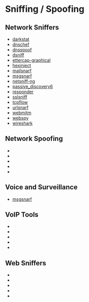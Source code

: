 # Sniffing / Spoofing

Network Sniffers
------------

 * [darkstat](../tools/_template.md)
 * [dnschef](../tools/_template.md)
 * [dnsspoof](../tools/_template.md)
 * [dsniff](../tools/dsniff.md)
 * [ettercap-graphical](../tools/_template.md)
 * [hexinject](../tools/_template.md)
 * [mailsnarf](../tools/_template.md)
 * [msgsnarf](../tools/_template.md)
 * [netsniff-ng](../tools/_template.md)
 * [passive_discovery6](../tools/_template.md)
 * [responder](../tools/_template.md)
 * [sslsniff](../tools/sslsniff.md)
 * [tcpflow](../tools/tcpflow.md)
 * [urlsnarf](../tools/_template.md)
 * [webmitm](../tools/_template.md)
 * [webspy](../tools/_template.md)
 * [wireshark](../tools/wireshark.md)
 
 Network Spoofing
------------

 * [](../tools/_template.md)
 * [](../tools/_template.md)
 * [](../tools/_template.md)
 * [](../tools/_template.md)
 * [](../tools/_template.md)
 
Voice and Surveillance
-------------

* [msgsnarf](../tools/_template.md)


VoIP Tools
-------------

 * [](../tools/_template.md)
 * [](../tools/_template.md)
 * [](../tools/_template.md)
 * [](../tools/_template.md)
 * [](../tools/_template.md)
 
Web Sniffers
-------------

 * [](../tools/_template.md)
 * [](../tools/_template.md)
 * [](../tools/_template.md)
 * [](../tools/_template.md)
 * [](../tools/_template.md)
 
 
 
 
